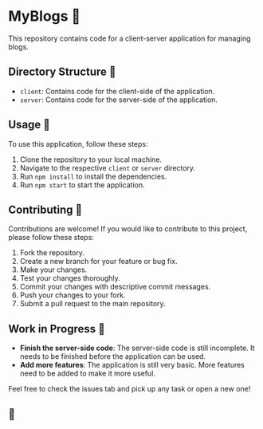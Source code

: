 # MyBlogs 📝

This repository contains code for a client-server application for managing blogs.

## Directory Structure 📂

- `client`: Contains code for the client-side of the application.
- `server`: Contains code for the server-side of the application.

## Usage 🚀

To use this application, follow these steps:

1. Clone the repository to your local machine.
2. Navigate to the respective `client` or `server` directory.
3. Run `npm install` to install the dependencies.
4. Run `npm start` to start the application.

## Contributing 🤝

Contributions are welcome! If you would like to contribute to this project, please follow these steps:

1. Fork the repository.
2. Create a new branch for your feature or bug fix.
3. Make your changes.
4. Test your changes thoroughly.
5. Commit your changes with descriptive commit messages.
6. Push your changes to your fork.
7. Submit a pull request to the main repository.

## Work in Progress 🚧

- **Finish the server-side code**: The server-side code is still incomplete. It needs to be finished before the application can be used.
- **Add more features**: The application is still very basic. More features need to be added to make it more useful.

Feel free to check the issues tab and pick up any task or open a new one!

## 🦊
